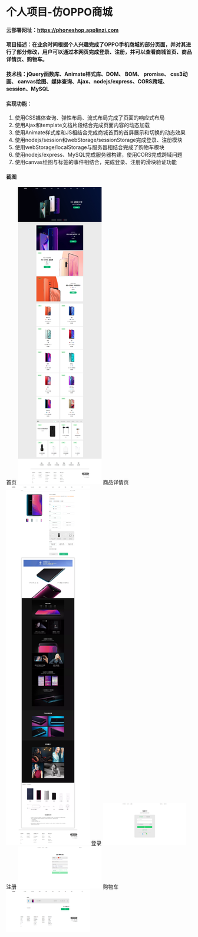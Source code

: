 # 个人项目-仿OPPO商城
#### 云部署网址：https://phoneshop.applinzi.com
#### 项目描述：在业余时间根据个人兴趣完成了OPPO手机商城的部分页面，并对其进行了部分修改，用户可以通过本网页完成登录、注册，并可以查看商城首页、商品详情页、购物车。
#### 技术栈：jQuery函数库、Animate样式库、DOM、 BOM、 promise、 css3动画、 canvas绘图、媒体查询、Ajax、nodejs/express、CORS跨域、session、MySQL
#### 实现功能：
<ol>
<li>使用CSS媒体查询、弹性布局、流式布局完成了页面的响应式布局</li>
<li>使用Ajax和template文档片段结合完成页面内容的动态加载</li>
<li>使用Animate样式库和JS相结合完成商城首页的首屏展示和切换的动态效果</li> 
<li>使用nodejs/session和webStorage/sessionStorage完成登录、注册模块</li>
<li>使用webStorage/localStorage与服务器相结合完成了购物车模块</li>
<li>使用nodejs/express、MySQL完成服务器构建，使用CORS完成跨域问题</li>
<li>使用canvas绘图与标签的事件相结合，完成登录、注册的滑块验证功能</li>
</ol>

#### 截图

首页
<img src="/readmeImg/oppo01.png" style="width:45%">
商品详情页
<img src="/readmeImg/oppo02.png" style="width:45%">
登录
<img src="/readmeImg/oppo03.png" style="width:45%">
注册
<img src="/readmeImg/oppo04.png" style="width:45%">
购物车
<img src="/readmeImg/oppo05.png" style="width:45%">

